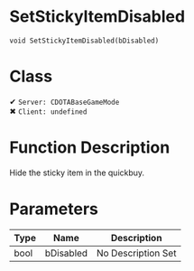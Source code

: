 # SetStickyItemDisabled
```
void SetStickyItemDisabled(bDisabled)
```
# Class
✔ `Server: CDOTABaseGameMode`  
✖ `Client: undefined`  

# Function Description
Hide the sticky item in the quickbuy.
# Parameters
Type|Name|Description
--|--|--
bool|bDisabled|No Description Set
